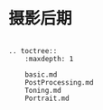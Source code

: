 # 摄影后期

```eval_rst

.. toctree::
    :maxdepth: 1

    basic.md
    PostProcessing.md
    Toning.md
    Portrait.md
```
